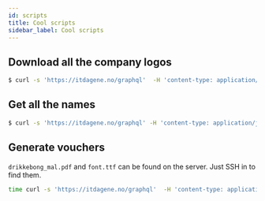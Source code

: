 ```yaml
---
id: scripts
title: Cool scripts
sidebar_label: Cool scripts
---
```


## Download all the company logos

```bash
$ curl -s 'https://itdagene.no/graphql'  -H 'content-type: application/json' --data '{"query":"{c:currentMetaData {a:companiesLastDay{logo} b:companiesFirstDay {logo}}}","variables":null,"operationName":null}'  | jq -r ".data.c | (.a + .b)| .[] |.logo"  | sort -u  | parallel -N5 wget
```

## Get all the names

```bash
$ curl -s 'https://itdagene.no/graphql' -H 'content-type: application/json' --data '{"query":"{c:currentMetaData {a:companiesLastDay{name} b:companiesFirstDay {name}}}","variables":null,"operationName":null}' | jq -r ".data.c | (.a + .b)| .[] |.name" | sort -u
```

## Generate vouchers

`drikkebong_mal.pdf` and `font.ttf` can be found on the server. Just SSH in to find them.

```bash
time curl -s 'https://itdagene.no/graphql'  -H 'content-type: application/json' --data '{"query":"{c:currentMetaData {a:companiesLastDay{name} b:companiesFirstDay {name}}}","variables":null,"operationName":null}'  | time jq ".data.c | (.a + .b)| .[] |.name" | time sort -u | time xargs ./main drikkebong_mal.pdf
```
